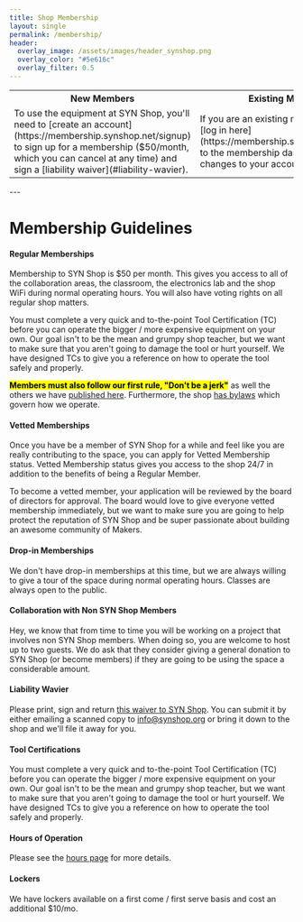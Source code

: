 ```yaml
---
title: Shop Membership
layout: single
permalink: /membership/
header:
  overlay_image: /assets/images/header_synshop.png
  overlay_color: "#5e616c"
  overlay_filter: 0.5
---
```

<table style="width:%">
<tr>
<th style="width:50%">New Members</th>
<th style="width:50%">Existing Members</th>
</tr>
<tr>
<td>
  <div markdown="1">
  To use the equipment at SYN Shop, you'll need to [create an account](https://membership.synshop.net/signup) to sign up for a membership ($50/month, which you can cancel at any time) and sign a [liability waiver](#liability-wavier).  
  </div>
</td>
<td>
  <div markdown="1">
  If you are an existing member, you can [log in here](https://membership.synshop.orgf]/login) to the membership dashboard to make changes to your account.
  </div>
</td>
</tr>
</table>
---

# Membership Guidelines

#### Regular Memberships
Membership to SYN Shop is $50 per month. This gives you access to all of the collaboration areas, the classroom, the electronics lab and the shop WiFi during normal operating hours. You will also have voting rights on all regular shop matters.

You must complete a very quick and to-the-point Tool Certification (TC) before you can operate the bigger / more expensive equipment on your own. Our goal isn't to be the mean and grumpy shop teacher, but we want to make sure that you aren't going to damage the tool or hurt yourself. We have designed TCs to give you a reference on how to operate the tool safely and properly.

<mark><b>Members must also follow our first rule, "Don't be a jerk"</b></mark> as well the others we have [published here](/assets/pdf/SYN_Shop_Rules_v3_2020-08-12.pdf).  Furthermore, the shop [has bylaws](/assets/pdf/SYN_Shop_Bylaws_-_2020-02-01.pdf) which govern how we operate.

#### Vetted Memberships
Once you have be a member of SYN Shop for a while and feel like you are really contributing to the space, you can apply for Vetted Membership status. Vetted Membership status gives you access to the shop 24/7 in addition to the benefits of being a Regular Member.

To become a vetted member, your application will be reviewed by the board of directors for approval. The board would love to give everyone vetted membership immediately, but we want to make sure you are going to help protect the reputation of SYN Shop and be super passionate about building an awesome community of Makers.

#### Drop-in Memberships
We don't have drop-in memberships at this time, but we are always willing to give a tour of the space during normal operating hours. Classes are always open to the public.

#### Collaboration with Non SYN Shop Members
Hey, we know that from time to time you will be working on a project that involves non SYN Shop members. When doing so, you are welcome to host up to two guests. We do ask that they consider giving a general donation to SYN Shop (or become members) if they are going to be using the space a considerable amount.

#### Liability Wavier
Please print, sign and return [this waiver to SYN Shop](/assets/pdf/SYN_Shop_Liability_Waiver_Members.pdf).  You can submit it by either emailing a scanned copy to <a href="mailto:info@synshop.org">info@synshop.org</a> or bring it down to the shop and we'll file it away for you.

#### Tool Certifications
You must complete a very quick and to-the-point Tool Certification (TC) before you can operate the bigger / more expensive equipment on your own. Our goal isn't to be the mean and grumpy shop teacher, but we want to make sure that you aren't going to damage the tool or hurt yourself. We have designed TCs to give you a reference on how to operate the tool safely and properly.

#### Hours of Operation
Please see the [hours page](/hours) for more details.

#### Lockers
We have lockers available on a first come / first serve basis and cost an additional $10/mo.

